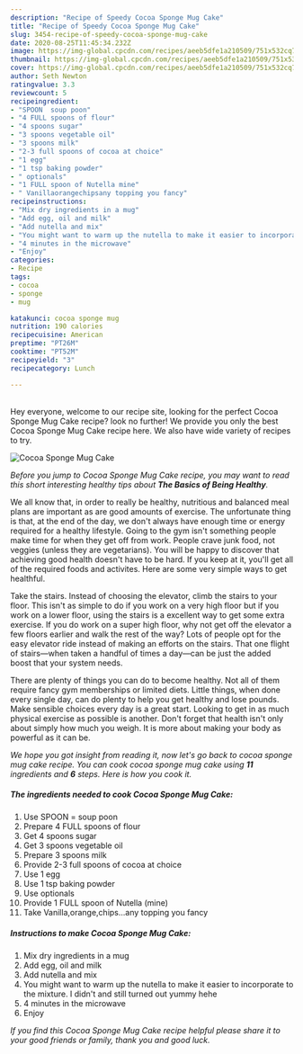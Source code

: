 ```yaml
---
description: "Recipe of Speedy Cocoa Sponge Mug Cake"
title: "Recipe of Speedy Cocoa Sponge Mug Cake"
slug: 3454-recipe-of-speedy-cocoa-sponge-mug-cake
date: 2020-08-25T11:45:34.232Z
image: https://img-global.cpcdn.com/recipes/aeeb5dfe1a210509/751x532cq70/cocoa-sponge-mug-cake-recipe-main-photo.jpg
thumbnail: https://img-global.cpcdn.com/recipes/aeeb5dfe1a210509/751x532cq70/cocoa-sponge-mug-cake-recipe-main-photo.jpg
cover: https://img-global.cpcdn.com/recipes/aeeb5dfe1a210509/751x532cq70/cocoa-sponge-mug-cake-recipe-main-photo.jpg
author: Seth Newton
ratingvalue: 3.3
reviewcount: 5
recipeingredient:
- "SPOON  soup poon"
- "4 FULL spoons of flour"
- "4 spoons sugar"
- "3 spoons vegetable oil"
- "3 spoons milk"
- "2-3 full spoons of cocoa at choice"
- "1 egg"
- "1 tsp baking powder"
- " optionals"
- "1 FULL spoon of Nutella mine"
- " Vanillaorangechipsany topping you fancy"
recipeinstructions:
- "Mix dry ingredients in a mug"
- "Add egg, oil and milk"
- "Add nutella and mix"
- "You might want to warm up the nutella to make it easier to incorporate to the mixture. I didn&#39;t and still turned out yummy hehe"
- "4 minutes in the microwave"
- "Enjoy"
categories:
- Recipe
tags:
- cocoa
- sponge
- mug

katakunci: cocoa sponge mug 
nutrition: 190 calories
recipecuisine: American
preptime: "PT26M"
cooktime: "PT52M"
recipeyield: "3"
recipecategory: Lunch

---
```

<br>
Hey everyone, welcome to our recipe site, looking for the perfect Cocoa Sponge Mug Cake recipe? look no further! We provide you only the best Cocoa Sponge Mug Cake recipe here. We also have wide variety of recipes to try.
<br>


![Cocoa Sponge Mug Cake](https://img-global.cpcdn.com/recipes/aeeb5dfe1a210509/751x532cq70/cocoa-sponge-mug-cake-recipe-main-photo.jpg)

<i>Before you jump to Cocoa Sponge Mug Cake recipe, you may want to read this short interesting healthy tips about <strong>The Basics of Being Healthy</strong>.</i>

We all know that, in order to really be healthy, nutritious and balanced meal plans are important as are good amounts of exercise. The unfortunate thing is that, at the end of the day, we don't always have enough time or energy required for a healthy lifestyle. Going to the gym isn't something people make time for when they get off from work. People crave junk food, not veggies (unless they are vegetarians). You will be happy to discover that achieving good health doesn't have to be hard. If you keep at it, you'll get all of the required foods and activites. Here are some very simple ways to get healthful.

Take the stairs. Instead of choosing the elevator, climb the stairs to your floor. This isn't as simple to do if you work on a very high floor but if you work on a lower floor, using the stairs is a excellent way to get some extra exercise. If you do work on a super high floor, why not get off the elevator a few floors earlier and walk the rest of the way? Lots of people opt for the easy elevator ride instead of making an efforts on the stairs. That one flight of stairs—when taken a handful of times a day—can be just the added boost that your system needs. 

There are plenty of things you can do to become healthy. Not all of them require fancy gym memberships or limited diets. Little things, when done every single day, can do plenty to help you get healthy and lose pounds. Make sensible choices every day is a great start. Looking to get in as much physical exercise as possible is another. Don't forget that health isn't only about simply how much you weigh. It is more about making your body as powerful as it can be. 


<i>We hope you got insight from reading it, now let's go back to cocoa sponge mug cake recipe. You can cook cocoa sponge mug cake using <strong>11</strong> ingredients and <strong>6</strong> steps. Here is how you cook it.
</i>

##### The ingredients needed to cook Cocoa Sponge Mug Cake:

1. Use SPOON = soup poon
1. Prepare 4 FULL spoons of flour
1. Get 4 spoons sugar
1. Get 3 spoons vegetable oil
1. Prepare 3 spoons milk
1. Provide 2-3 full spoons of cocoa at choice
1. Use 1 egg
1. Use 1 tsp baking powder
1. Use  optionals
1. Provide 1 FULL spoon of Nutella (mine)
1. Take  Vanilla,orange,chips...any topping you fancy


##### Instructions to make Cocoa Sponge Mug Cake:

1. Mix dry ingredients in a mug
1. Add egg, oil and milk
1. Add nutella and mix
1. You might want to warm up the nutella to make it easier to incorporate to the mixture. I didn&#39;t and still turned out yummy hehe
1. 4 minutes in the microwave
1. Enjoy


<i>If you find this Cocoa Sponge Mug Cake recipe helpful please share it to your good friends or family, thank you and good luck.</i>

